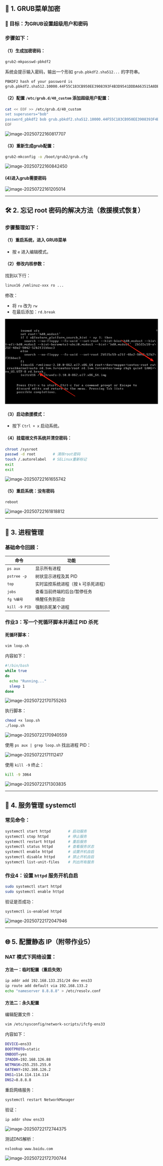 ## 🔐 **1. GRUB菜单加密**

### 🎯 目标：为GRUB设置超级用户和密码

### 步骤如下：

#### （1）生成加密密码：

```bash
grub2-mkpasswd-pbkdf2
```

系统会提示输入密码，输出一个形如 `grub.pbkdf2.sha512...` 的字符串。

```
PBKDF2 hash of your password is grub.pbkdf2.sha512.10000.44F55C183CB950EE3908393F4B3D9541DDDA663515A8DB3FAEC2BA2738FF188D329327048446353D42E6261542096FD83B9E3F11E4CA875B8C67751C4F27A019.77160BA5D9E070C43BE43629CD767DBBBCE572F9CAEABEF2F2AA3F80C2CF816DA26B119DC108AF58E25EF5AEECF237CDAEDD040626F54A2BE392C426B6040DA1
```

#### （2）配置 `/etc/grub.d/40_custom` 添加超级用户配置：

```bash
cat << EOF >> /etc/grub.d/40_custom
set superusers="bob"
password_pbkdf2 bob grub.pbkdf2.sha512.10000.44F55C183CB950EE3908393F4B3D9541DDDA663515A8DB3FAEC2BA2738FF188D329327048446353D42E6261542096FD83B9E3F11E4CA875B8C67751C4F27A019.77160BA5D9E070C43BE43629CD767DBBBCE572F9CAEABEF2F2AA3F80C2CF816DA26B119DC108AF58E25EF5AEECF237CDAEDD040626F54A2BE392C426B6040DA1
EOF
```

![image-20250722160817707](images/%5CUsers%5CAdministrator%5CAppData%5CRoaming%5CTypora%5Ctypora-user-images%5Cimage-20250722160817707.png)

#### （3）重新生成grub配置：

```bash
grub2-mkconfig -o /boot/grub2/grub.cfg
```

![image-20250722160842450](images/%5CUsers%5CAdministrator%5CAppData%5CRoaming%5CTypora%5Ctypora-user-images%5Cimage-20250722160842450.png)

#### (4)进入grub需要密码

![image-20250722161205014](images/%5CUsers%5CAdministrator%5CAppData%5CRoaming%5CTypora%5Ctypora-user-images%5Cimage-20250722161205014.png)

------

## 🛠️ **2. 忘记 root 密码的解决方法（救援模式恢复）**

### 步骤整理如下：

#### （1）重启系统，进入 **GRUB菜单**

- 按 `e` 进入编辑模式。

#### （2）修改内核参数：

找到以下行：

```bash
linux16 /vmlinuz-xxx ro ...
```

修改：

- 将 `ro` 改为 `rw`
- 在最后添加：`rd.break`

![f886e238ae3443d97a50f34a682c9f31](images/f886e238ae3443d97a50f34a682c9f31.png)

#### （3）启动救援模式：

- 按下 `Ctrl + x` 启动系统。

#### （4）挂载根文件系统并清空密码：

```bash
chroot /sysroot
passwd -d root        # 清除root密码
touch /.autorelabel   # SELinux重新标记
exit
exit
```

![image-20250722161655742](images/%5CUsers%5CAdministrator%5CAppData%5CRoaming%5CTypora%5Ctypora-user-images%5Cimage-20250722161655742.png)

#### （5）重启系统：没有密码

```bash
reboot
```

![image-20250722161818812](images/%5CUsers%5CAdministrator%5CAppData%5CRoaming%5CTypora%5Ctypora-user-images%5Cimage-20250722161818812.png)

------

## 🧠 **3. 进程管理**

### 基础命令回顾：

| 命令          | 功能                                  |
| ------------- | ------------------------------------- |
| `ps aux`      | 显示所有进程                          |
| `pstree -p`   | 树状显示进程及其 PID                  |
| `top`         | 实时监控系统进程（按 `k` 可杀死进程） |
| `jobs`        | 查看当前终端的后台/暂停任务           |
| `fg %编号`    | 唤醒任务到前台                        |
| `kill -9 PID` | 强制杀死某个进程                      |

### 作业3：写一个死循环脚本并通过 PID 杀死

#### 死循环脚本：

```bash
vim loop.sh
```

内容如下：

```bash
#!/bin/bash
while true
do
  echo "Running..."
  sleep 1
done
```

![image-20250722170755263](images/%5CUsers%5CAdministrator%5CAppData%5CRoaming%5CTypora%5Ctypora-user-images%5Cimage-20250722170755263.png)

执行脚本：

```bash
chmod +x loop.sh
./loop.sh
```

![image-20250722170940559](images/%5CUsers%5CAdministrator%5CAppData%5CRoaming%5CTypora%5Ctypora-user-images%5Cimage-20250722170940559.png)

使用 `ps aux | grep loop.sh` 找出进程 PID：

![image-20250722171112417](images/%5CUsers%5CAdministrator%5CAppData%5CRoaming%5CTypora%5Ctypora-user-images%5Cimage-20250722171112417.png)

使用 `kill -9` 终止：

```bash
kill -9 3064
```

![image-20250722171303835](images/%5CUsers%5CAdministrator%5CAppData%5CRoaming%5CTypora%5Ctypora-user-images%5Cimage-20250722171303835.png)

------

## 🔧 **4. 服务管理 systemctl**

### 常见命令：

```bash
systemctl start httpd        # 启动服务
systemctl stop httpd         # 停止服务
systemctl restart httpd      # 重启服务
systemctl status httpd       # 查看服务状态
systemctl enable httpd       # 设置开机自启
systemctl disable httpd      # 禁止开机自启
systemctl list-unit-files    # 列出所有服务
```

### 作业4：设置 `httpd` 服务开机自启

```bash
sudo systemctl start httpd
sudo systemctl enable httpd
```

验证是否成功：

```bash
systemctl is-enabled httpd
```

![image-20250722172047946](images/%5CUsers%5CAdministrator%5CAppData%5CRoaming%5CTypora%5Ctypora-user-images%5Cimage-20250722172047946.png)

------

## 🌐 **5. 配置静态 IP（附带作业5）**

### NAT 模式下网络设置：

#### 方法一：临时配置（重启失效）

```bash
ip addr add 192.168.133.251/24 dev ens33
ip route add default via 192.168.133.2
echo "nameserver 8.8.8.8" > /etc/resolv.conf
```

#### 方法二：永久配置

编辑配置文件：

```bash
vim /etc/sysconfig/network-scripts/ifcfg-ens33
```

内容如下：

```bash
DEVICE=ens33
BOOTPROTO=static
ONBOOT=yes
IPADDR=192.168.126.88
NETMASK=255.255.255.0
GATEWAY=192.168.126.2
DNS1=114.114.114.114
DNS2=8.8.8.8
```

重启网络服务：

```bash
systemctl restart NetworkManager
```

验证：

```bash
ip addr show ens33
```

![image-20250722172744375](images/%5CUsers%5CAdministrator%5CAppData%5CRoaming%5CTypora%5Ctypora-user-images%5Cimage-20250722172744375.png)

测试DNS解析：

```bash
nslookup www.baidu.com
```

![image-20250722172700744](images/%5CUsers%5CAdministrator%5CAppData%5CRoaming%5CTypora%5Ctypora-user-images%5Cimage-20250722172700744.png)

